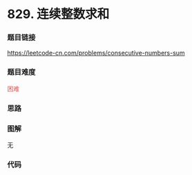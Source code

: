 # 829. 连续整数求和

### 题目链接

https://leetcode-cn.com/problems/consecutive-numbers-sum

### 题目难度

<font color=#D9534F>困难</font>

### 思路



### 图解

无

### 代码

```python
```